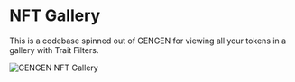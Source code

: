 # NFT Gallery

This is a codebase spinned out of GENGEN for viewing all your tokens in a gallery with Trait Filters.

![GENGEN NFT Gallery](https://raw.githubusercontent.com/tansanDOTeth/gengen-nft-gallery/main/.github/images/gengen-nft-gallery-preview.png)
